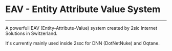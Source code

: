 # EAV - Entity Attribute Value System

---

A powerfull EAV (Entity-Attribute-Value) system created by 2sic Internet Solutions in Switzerland.

It's currently mainly used inside 2sxc for DNN (DotNetNuke) and Oqtane.

